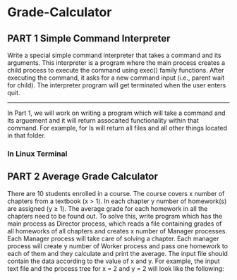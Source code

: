 # Grade-Calculator

## PART 1 Simple Command Interpreter

Write a special simple command interpreter that takes a command and its arguments. This interpreter is a program where the main process creates a child process to execute the command using exec() family functions. After executing the command, it asks for a new command input (i.e., parent wait for child). The interpreter program will get terminated when the user enters quit.

---------------------------------------------------------------------------------------------------------------
In Part 1, we will work on writing a program which will take a command and its arguement and it will return assocaited functionality within that command. For example, for ls will return all files and all other things located in that folder. 

### In Linux Terminal

## PART 2 Average Grade Calculator
There are 10 students enrolled in a course. The course covers x number of chapters from a textbook (x > 1). In each chapter y number of homework(s) are assigned (y ≥ 1). The average grade for each homework in all the chapters need to be found out.
To solve this, write program which has the main process as Director process, which reads a file containing grades of all homeworks of all chapters and creates x number of Manager processes. Each Manager process will take care of solving a chapter. Each manager process will create y number of Worker process and pass one homework to each of them and they calculate and print the average.
The input file should contain the data according to the value of x and y. For example, the input text file and the process tree for x = 2 and y = 2 will look like the following:
